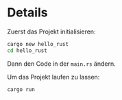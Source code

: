 # Details

Zuerst das Projekt initialisieren:

```sh
cargo new hello_rust
cd hello_rust
```

Dann den Code in der `main.rs` ändern.

Um das Projekt laufen zu lassen:

```sh
cargo run
```
